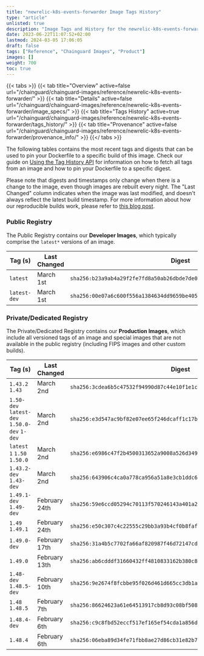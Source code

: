 ```yaml
---
title: "newrelic-k8s-events-forwarder Image Tags History"
type: "article"
unlisted: true
description: "Image Tags and History for the newrelic-k8s-events-forwarder Chainguard Image"
date: 2023-06-22T11:07:52+02:00
lastmod: 2024-03-05 17:06:05
draft: false
tags: ["Reference", "Chainguard Images", "Product"]
images: []
weight: 700
toc: true
---
```


{{< tabs >}}
{{< tab title="Overview" active=false url="/chainguard/chainguard-images/reference/newrelic-k8s-events-forwarder/" >}}
{{< tab title="Details" active=false url="/chainguard/chainguard-images/reference/newrelic-k8s-events-forwarder/image_specs/" >}}
{{< tab title="Tags History" active=true url="/chainguard/chainguard-images/reference/newrelic-k8s-events-forwarder/tags_history/" >}}
{{< tab title="Provenance" active=false url="/chainguard/chainguard-images/reference/newrelic-k8s-events-forwarder/provenance_info/" >}}
{{</ tabs >}}

The following tables contains the most recent tags and digests that can be used to pin your Dockerfile to a specific build of this image. Check our guide on [Using the Tag History API](/chainguard/chainguard-images/using-the-tag-history-api/) for information on how to fetch all tags from an image and how to pin your Dockerfile to a specific digest.

Please note that digests and timestamps only change when there is a change to the image, even though images are rebuilt every night. The "Last Changed" column indicates when the image was last modified, and doesn't always reflect the latest build timestamp. For more information about how our reproducible builds work, please refer to [this blog post](https://www.chainguard.dev/unchained/reproducing-chainguards-reproducible-image-builds).

### Public Registry
The Public Registry contains our **Developer Images**, which typically comprise the `latest*` versions of an image.

| Tag (s)       | Last Changed | Digest                                                                    |
|---------------|--------------|---------------------------------------------------------------------------|
|  `latest`     | March 1st    | `sha256:b23a9ab4a29f2fe7fd8a50ab26dbde7de042bb9a5a4a5b8ac40d4834f1add55c` |
|  `latest-dev` | March 1st    | `sha256:00e07a6c600f556a1384634dd9659be405a8c0d4453c175a8539f8b498709bb5` |


### Private/Dedicated Registry
The Private/Dedicated Registry contains our **Production Images**, which include all versioned tags of an image and special images that are not available in the public registry (including FIPS images and other custom builds).

| Tag (s)                                       | Last Changed  | Digest                                                                    |
|-----------------------------------------------|---------------|---------------------------------------------------------------------------|
|  `1.43.2` `1.43`                              | March 2nd     | `sha256:3cdea6b5c47532f94990d87c44e10f1e1ca6c9b6c2349914e3c466063d8aacdf` |
|  `1.50-dev` `latest-dev` `1.50.0-dev` `1-dev` | March 2nd     | `sha256:e3d547ac9bf82e07ee65f246dcaff1c17ba0caa818e2f98450da5c3824252995` |
|  `latest` `1` `1.50` `1.50.0`                 | March 2nd     | `sha256:e6986c47f2b4500313652a9008a526d349691a82c80f958f44311cbe686a2e8f` |
|  `1.43.2-dev` `1.43-dev`                      | March 2nd     | `sha256:643906c4ca0a778ca956a51a8e3cb1ddc66343d7977de0ed005708c99b92b91b` |
|  `1.49.1-dev` `1.49-dev`                      | February 24th | `sha256:59e6ccd05294c70113f570246143a401a23a8d5c2b60c2433c2d3be60881b160` |
|  `1.49` `1.49.1`                              | February 24th | `sha256:e50c307c4c22555c29bb3a93b4cf0b8faf10e2a277f7c1a6236cd8e5a9db292f` |
|  `1.49.0-dev`                                 | February 17th | `sha256:31a4b5c7702fa66af820987f46d72147cd28a2a97ce6e89c80e1f24f34a91ff6` |
|  `1.49.0`                                     | February 13th | `sha256:ab6cdddf31660432ff4810833162b380c8b98b8a2ddac71c7e95d34eb4a352fb` |
|  `1.48-dev` `1.48.5-dev`                      | February 10th | `sha256:9e2674f8fcbbe95f026d461d665cc3db1a6476218e73f9652a3f9957e11f679b` |
|  `1.48` `1.48.5`                              | February 7th  | `sha256:86624623a61e64513917cb8d93c08bf5086ba375463eb31d0f4a094d2ee710ab` |
|  `1.48.4-dev`                                 | February 6th  | `sha256:c9c8fbd52eccf517ef165ef54cda1a856d51e996f12e7862ca6ca0b15c4b130a` |
|  `1.48.4`                                     | February 6th  | `sha256:06eba89d34fe71fbb8ae27d86cb31e82b71586ffe6f5c1ed57b06c2ee4bd9537` |

